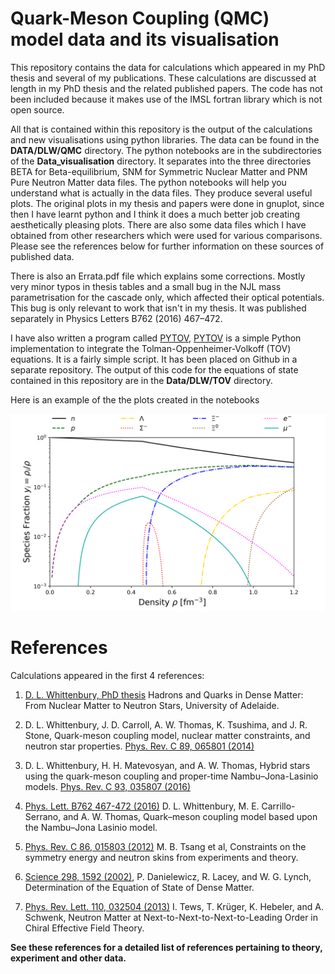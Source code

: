 
# Quark-Meson Coupling (QMC) model data and its visualisation

This repository contains the data for calculations which appeared in my PhD
thesis and several of my publications. These calculations are discussed at
length in my PhD thesis and the related published papers. The code has not been included because it makes use of the IMSL fortran library which is not open
source.

All that is contained within this repository is the output of the calculations
and new visualisations using python libraries. The data can be found in the **DATA/DLW/QMC** directory. The python notebooks are in the subdirectories of the **Data_visualisation** directory. It separates into the three directories BETA for Beta-equilibrium, SNM for Symmetric Nuclear Matter and PNM Pure Neutron Matter data files. The python notebooks will help you understand what
is actually in the data files. They produce several useful plots. The original plots in my thesis and papers were done in gnuplot, since
then I have learnt python and I think it does a much better job
creating aesthetically pleasing plots. There are also some data files which I
have obtained from other researchers which were used for various comparisons. Please see the references below for further information on these sources of published data.

There is also an Errata.pdf file which explains some corrections. Mostly
very minor typos in thesis tables and a small bug in the NJL mass
parametrisation for the cascade only, which affected their optical potentials.
This bug is only relevant to work that isn't in my thesis. It was published
separately in Physics Letters B762 (2016) 467–472.

I have also written a program called [PYTOV](https://github.com/dlwhittenbury/PYTOV), [PYTOV](https://github.com/dlwhittenbury/PYTOV) is a simple Python
implementation to integrate the Tolman-Oppenheimer-Volkoff (TOV) equations. It
is a fairly simple script. It has been placed on Github in a separate
repository. The output of this code for the equations of state contained in this repository are in the **Data/DLW/TOV** directory.


Here is an example of the the plots created in the notebooks

![Species fraction of particles in beta-equilibrium in a cold non-rotating neutron star.](Data_visualisation/BETA/beta_test1.png)



# References

Calculations appeared in the first 4 references:

1. [D. L. Whittenbury, PhD thesis](https://inspirehep.net/record/1495499/files/02whole.pdf) Hadrons and Quarks in Dense Matter: From Nuclear Matter to Neutron Stars, University of Adelaide.

2. D. L. Whittenbury, J. D. Carroll, A. W. Thomas, K. Tsushima, and J. R. Stone, Quark-meson coupling model, nuclear matter constraints, and neutron star properties. [Phys. Rev. C 89, 065801 (2014)](https://journals.aps.org/prc/abstract/10.1103/PhysRevC.89.065801)

3.  D. L. Whittenbury, H. H. Matevosyan, and A. W. Thomas, Hybrid stars using the quark-meson coupling and proper-time Nambu–Jona-Lasinio models. [Phys. Rev. C 93, 035807 (2016)](https://journals.aps.org/prc/abstract/10.1103/PhysRevC.93.035807)

4. [Phys. Lett. B762 467-472 (2016)](https://www.sciencedirect.com/science/article/pii/S0370269316305627?via%3Dihub) D. L. Whittenbury, M. E. Carrillo-Serrano, and A. W. Thomas, Quark–meson coupling model based upon the Nambu–Jona Lasinio model.

5. [Phys. Rev. C 86, 015803 (2012)](https://journals.aps.org/prc/abstract/10.1103/PhysRevC.86.015803) M. B. Tsang et al, Constraints on the symmetry energy and neutron skins from experiments and theory.

6. [Science 298, 1592 (2002)](https://science.sciencemag.org/content/298/5598/1592.figures-only), P. Danielewicz, R. Lacey, and W. G. Lynch, Determination of the Equation of State of Dense Matter.

7. [Phys. Rev. Lett. 110, 032504 (2013)](https://journals.aps.org/prl/abstract/10.1103/PhysRevLett.110.032504) I. Tews, T. Krüger, K. Hebeler, and A. Schwenk, Neutron Matter at Next-to-Next-to-Next-to-Leading Order in Chiral Effective Field Theory.

**See these references for a detailed list of references pertaining to theory, experiment and other data.**
